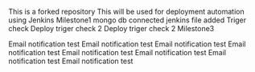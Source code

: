 This is a forked repository
This will be used for deployment automation using Jenkins
Milestone1 mongo db connected
jenkins file added
Triger check
Deploy triger check 2
Deploy triger check 2
Milestone3

Email notification test
Email notification test
Email notification test
Email notification test
Email notification test
Email notification test
Email notification test
Email notification test